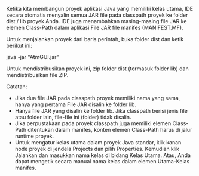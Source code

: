 Ketika kita membangun proyek aplikasi Java yang memiliki kelas utama, IDE
secara otomatis menyalin semua JAR
file pada classpath proyek ke folder dist / lib proyek Anda. IDE
juga menambahkan masing-masing file JAR ke elemen Class-Path dalam aplikasi
File JAR file manifes (MANIFEST.MF).

Untuk menjalankan proyek dari baris perintah, buka folder dist dan
ketik berikut ini:

java -jar "AtmGUI.jar"

Untuk mendistribusikan proyek ini, zip folder dist (termasuk folder lib)
dan mendistribusikan file ZIP.

Catatan:

* Jika dua file JAR pada classpath proyek memiliki nama yang sama, hanya yang pertama
File JAR disalin ke folder lib.
* Hanya file JAR yang disalin ke folder lib.
Jika classpath berisi jenis file atau folder lain, file-file ini (folder)
tidak disalin.
* Jika perpustakaan pada proyek classpath juga memiliki elemen Class-Path
ditentukan dalam manifes, konten elemen Class-Path harus di
jalur runtime proyek.
* Untuk mengatur kelas utama dalam proyek Java standar, klik kanan node proyek
di jendela Projects dan pilih Properties. Kemudian klik Jalankan dan masukkan
nama kelas di bidang Kelas Utama. Atau, Anda dapat mengetik secara manual
nama kelas dalam elemen Utama-Kelas manifes.

